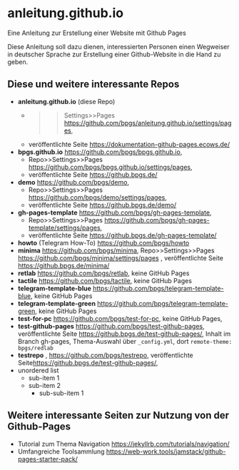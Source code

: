 # anleitung.github.io

Eine Anleitung zur Erstellung einer Website mit Github Pages

Diese Anleitung soll dazu dienen, interessierten Personen einen Wegweiser in deutscher Sprache zur Erstellung einer Github-Website in die Hand zu geben.

## Diese und weitere interessante Repos

* **anleitung.github.io** (diese Repo)
	* >>Settings>>Pages <https://github.com/bpgs/anleitung.github.io/settings/pages>,
	* veröffentlichte Seite <https://dokumentation-github-pages.ecows.de/>
* **bpgs.github.io** <https://github.com/bpgs/bpgs.github.io>, 
	* Repo>>Settings>>Pages <https://github.com/bpgs/bpgs.github.io/settings/pages>, 
	* veröffentlichte Seite <https://github.bpgs.de/>
* **demo** <https://github.com/bpgs/demo>, 
	* Repo>>Settings>>Pages <https://github.com/bpgs/demo/settings/pages>, 
	* veröffentlichte Seite <https://github.bpgs.de/demo/>
* **gh-pages-template** <https://github.com/bpgs/gh-pages-template>, 
	* Repo>>Settings>>Pages <https://github.com/bpgs/gh-pages-template/settings/pages>,  
	* veröffentlichte Seite <https://github.bpgs.de/gh-pages-template/>
* **howto** (Telegram How-To) <https://github.com/bpgs/howto>
* **minima** <https://github.com/bpgs/minima>,  Repo>>Settings>>Pages <https://github.com/bpgs/minima/settings/pages> ,  veröffentlichte Seite <https://github.bpgs.de/minima/>
* **retlab** <https://github.com/bpgs/retlab>, keine GitHub Pages
* **tactile** <https://github.com/bpgs/tactile>, keine GitHub Pages
* **telegram-template-blue** <https://github.com/bpgs/telegram-template-blue>, keine GitHub Pages
* **telegram-template-green** <https://github.com/bpgs/telegram-template-green>, keine GitHub Pages
* **test-for-pc** <https://github.com/bpgs/test-for-pc>, keine GitHub Pages, 
* **test-github-pages** <https://github.com/bpgs/test-github-pages>,  veröffentlichte Seite <https://github.bpgs.de/test-github-pages/>, Inhalt im Branch gh-pages, Thema-Auswahl über `_config.yml`, dort `remote-theme: bpgs/redlab`
* **testrepo** , <https://github.com/bpgs/testrepo>, veröffentlichte Seite<https://github.bpgs.de/test-github-pages/>, 
* unordered list 
	+ sub-item 1 
	+ sub-item 2 
		+ sub-sub-item 1
    


## Weitere interessante Seiten zur Nutzung von der Github-Pages

* Tutorial zum Thema Navigation <https://jekyllrb.com/tutorials/navigation/>
* Umfangreiche Toolsammlung <https://web-work.tools/jamstack/github-pages-starter-pack/>


